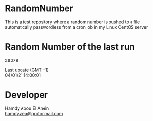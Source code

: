 # RandomNumber    
This is a test repository where a random number is pushed to a file automatically passwordless from a cron job in my Linux CentOS server    
# Random Number of the last run   
29278
      
Last update (GMT +1)    
04/01/21 14:00:01
# Developer    
Hamdy Abou El Anein   
hamdy.aea@protonmail.com
